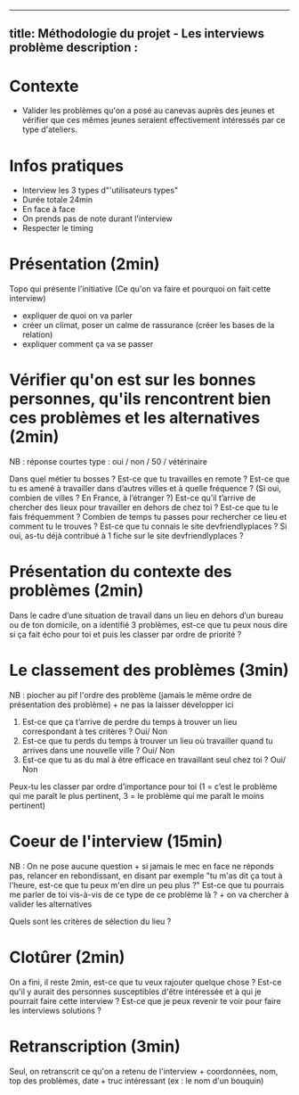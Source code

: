 
---
title: Méthodologie du projet - Les interviews problème
description : 
---

# Contexte 
- Valider les problèmes qu'on a posé au canevas auprès des jeunes et vérifier que ces mêmes jeunes seraient effectivement intéressés par ce type d'ateliers.

# Infos pratiques
- Interview les 3 types d"'utilisateurs types" 
- Durée totale 24min
- En face à face
- On prends pas de note durant l'interview
- Respecter le timing

# Présentation (2min)
Topo qui présente l'initiative (Ce qu'on va faire et pourquoi on fait cette interview)
- expliquer de quoi on va parler
- créer un climat, poser un calme de rassurance (créer les bases de la relation)
- expliquer comment ça va se passer

# Vérifier qu'on est sur les bonnes personnes, qu'ils rencontrent bien ces problèmes et les alternatives (2min)
NB : réponse courtes type : oui / non / 50 / vétérinaire

Dans quel métier tu bosses ? 
Est-ce que tu travailles en remote ? 
Est-ce que tu es amené à travailler dans d’autres villes et à quelle fréquence ? (Si oui, combien de villes ? En France, à l’étranger ?)
Est-ce qu’il t’arrive de chercher des lieux pour travailler en dehors de chez toi ? Est-ce que tu le fais fréquemment ? Combien de temps tu passes pour rechercher ce lieu et comment tu le trouves ? Est-ce que tu connais le site devfriendlyplaces ? Si oui, as-tu déjà contribué à 1 fiche sur le site devfriendlyplaces ? 

# Présentation du contexte des problèmes (2min)
Dans le cadre d’une situation de travail dans un lieu en dehors d’un bureau ou de ton domicile, on a identifié 3 problèmes, est-ce que tu peux nous dire si ça fait écho pour toi et puis les classer par ordre de priorité ?

# Le classement des problèmes (3min)
NB : piocher au pif l'ordre des problème (jamais le même ordre de présentation des problème)  + ne pas la laisser développer ici

1) Est-ce que ça t’arrive de perdre du temps à trouver un lieu correspondant à tes critères ? Oui/ Non
2) Est-ce que tu perds du temps à trouver un lieu où travailler quand tu arrives dans une nouvelle ville ? Oui/ Non
3) Est-ce que tu as du mal à être efficace en travaillant seul chez toi ? Oui/ Non

Peux-tu les classer par ordre d’importance pour toi (1 = c’est le problème qui me paraît le plus pertinent, 3 = le problème qui me paraît le moins pertinent)

# Coeur de l'interview (15min)
NB : On ne pose aucune question + si jamais le mec en face ne réponds pas, relancer en rebondissant, en disant par exemple "tu m'as dit ça tout à l'heure, est-ce que tu peux m'en dire un peu plus ?" Est-ce que tu pourrais me parler de toi vis-à-vis de ce type de ce problème là ? + on va chercher à valider les alternatives

Quels sont les critères de sélection du lieu ? 


# Clotûrer (2min)
On a fini, il reste 2min, est-ce que tu veux rajouter quelque chose ? 
Est-ce qu'il y aurait des personnes susceptibles d'être intéressée et à qui je pourrait faire cette interview ?
Est-ce que je peux revenir te voir pour faire les interviews solutions ?

# Retranscription (3min)
Seul, on retranscrit ce qu'on a retenu de l'interview + coordonnées, nom, top des problèmes, date + truc intéressant (ex : le nom d'un bouquin)
